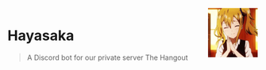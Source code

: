 <img src="icon2.png" align="right" />

# Hayasaka
> A Discord bot for our private server The Hangout
